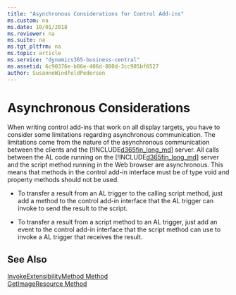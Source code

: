 ```yaml
---
title: "Asynchronous Considerations for Control Add-ins"
ms.custom: na
ms.date: 10/01/2018
ms.reviewer: na
ms.suite: na
ms.tgt_pltfrm: na
ms.topic: article
ms.service: "dynamics365-business-central"
ms.assetid: 6c90376e-b86e-406d-880d-3cc905bf6527
author: SusanneWindfeldPedersen
---
```


# Asynchronous Considerations
When writing control add-ins that work on all display targets, you have to consider some limitations regarding asynchronous communication. The limitations come from the nature of the asynchronous communication between the clients and the [!INCLUDE[d365fin_long_md](includes/d365fin_long_md.md)] server. All calls between the AL code running on the [!INCLUDE[d365fin_long_md](includes/d365fin_long_md.md)] server and the script method running in the Web browser are asynchronous. This means that methods in the control add-in interface must be of type void and property methods should not be used.  
  
+ To transfer a result from an AL trigger to the calling script method, just add a method to the control add-in interface that the AL trigger can invoke to send the result to the script.  
  
+ To transfer a result from a script method to an AL trigger, just add an event to the control add-in interface that the script method can use to invoke a AL trigger that receives the result.  
  
## See Also  
[InvokeExtensibilityMethod Method](methods/devenv-invokeextensibility-method.md)   
[GetImageResource Method](methods/devenv-getimageresource-method.md)